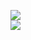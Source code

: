[![](https://img.shields.io/badge/Made%20With-Github%20Spray-lightgrey.svg?style=for-the-badge&logo=github)](https://github.com/Annihil/github-spray#19945)  
[![](https://i.imgur.com/2DrTn0Z.gif)](https://github.com/Annihil/github-spray)